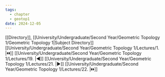 ```yaml
---
tags:
  - chapter
  - geotop1
date: 2024-12-05
---
```

[[Directory]], [[University/Undergraduate/Second Year/Geometric Topology 1/Geometric Topology 1|Subject Directory]]
[[University/Undergraduate/Second Year/Geometric Topology 1/Lectures/1. |🞀🞀]] [[University/Undergraduate/Second Year/Geometric Topology 1/Lectures/19. |◀]] [[University/Undergraduate/Second Year/Geometric Topology 1/Lectures/21. |▶]] [[University/Undergraduate/Second Year/Geometric Topology 1/Lectures/22. |🞂🞂]]
# 
## 
### 